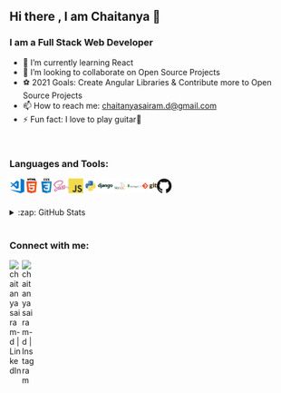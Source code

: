 ## Hi there , I am Chaitanya 👋

### I am a Full Stack Web Developer

<!-- - 🔭 I’m currently working on ... -->
- 🌱 I’m currently learning React
- 👯 I’m looking to collaborate on Open Source Projects
- &#9917; 2021 Goals: Create Angular Libraries & Contribute more to Open Source Projects
- 📫 How to reach me: chaitanyasairam.d@gmail.com
- ⚡ Fun fact: I love to play guitar🎸
<br/>

### Languages and Tools:

<img align="left" alt="Visual Studio Code" width="26px" src="https://raw.githubusercontent.com/github/explore/80688e429a7d4ef2fca1e82350fe8e3517d3494d/topics/visual-studio-code/visual-studio-code.png">
<img align="left" alt="HTML5" width="26px" src="https://raw.githubusercontent.com/github/explore/80688e429a7d4ef2fca1e82350fe8e3517d3494d/topics/html/html.png" />
<img align="left" alt="CSS3" width="26px" src="https://raw.githubusercontent.com/github/explore/80688e429a7d4ef2fca1e82350fe8e3517d3494d/topics/css/css.png" />
<img align="left" alt="Sass" width="26px" src="https://raw.githubusercontent.com/github/explore/80688e429a7d4ef2fca1e82350fe8e3517d3494d/topics/sass/sass.png" />
<img align="left" alt="JavaScript" width="26px" src="https://raw.githubusercontent.com/github/explore/80688e429a7d4ef2fca1e82350fe8e3517d3494d/topics/javascript/javascript.png">
<img align="left" alt="JavaScript" width="26px" src="https://raw.githubusercontent.com/github/explore/80688e429a7d4ef2fca1e82350fe8e3517d3494d/topics/python/python.png">
<img align="left" alt="JavaScript" width="26px" src="https://raw.githubusercontent.com/github/explore/80688e429a7d4ef2fca1e82350fe8e3517d3494d/topics/django/django.png">
<!-- <img align="left" alt="Node.js" width="26px" src="https://raw.githubusercontent.com/github/explore/80688e429a7d4ef2fca1e82350fe8e3517d3494d/topics/nodejs/nodejs.png" /> -->
<img align="left" alt="MySQL" width="26px" src="https://raw.githubusercontent.com/github/explore/80688e429a7d4ef2fca1e82350fe8e3517d3494d/topics/mysql/mysql.png" />
<img align="left" alt="MongoDB" width="26px" src="https://raw.githubusercontent.com/github/explore/80688e429a7d4ef2fca1e82350fe8e3517d3494d/topics/mongodb/mongodb.png" />
<img align="left" alt="Git" width="26px" src="https://raw.githubusercontent.com/github/explore/80688e429a7d4ef2fca1e82350fe8e3517d3494d/topics/git/git.png" />
<img align="left" alt="GitHub" width="26px" src="https://raw.githubusercontent.com/github/explore/78df643247d429f6cc873026c0622819ad797942/topics/github/github.png" />

<br />
<br />
<br/>


<details>
  <summary>:zap: GitHub Stats</summary>

  [![Anurag's github stats](https://github-readme-stats.vercel.app/api?username=chaitanyasairam-d&hide=issues&show_icons=true&theme=vue )](https://github.com/chaitanyasairam-d/github-readme-stats)


</details>
<br/>

### Connect with me:

[<img align="left" alt="chaitanyasairam-d | LinkedIn" width="22px" src="https://cdn.jsdelivr.net/npm/simple-icons@v3/icons/linkedin.svg" />](https://linkedin.com/in/chaitanyasairam-d)
[<img align="left" alt="chaitanyasairam-d | Instagram" width="22px" src="https://cdn.jsdelivr.net/npm/simple-icons@v3/icons/instagram.svg" />](https://instagram.com/chaitanya_sairam_d)
